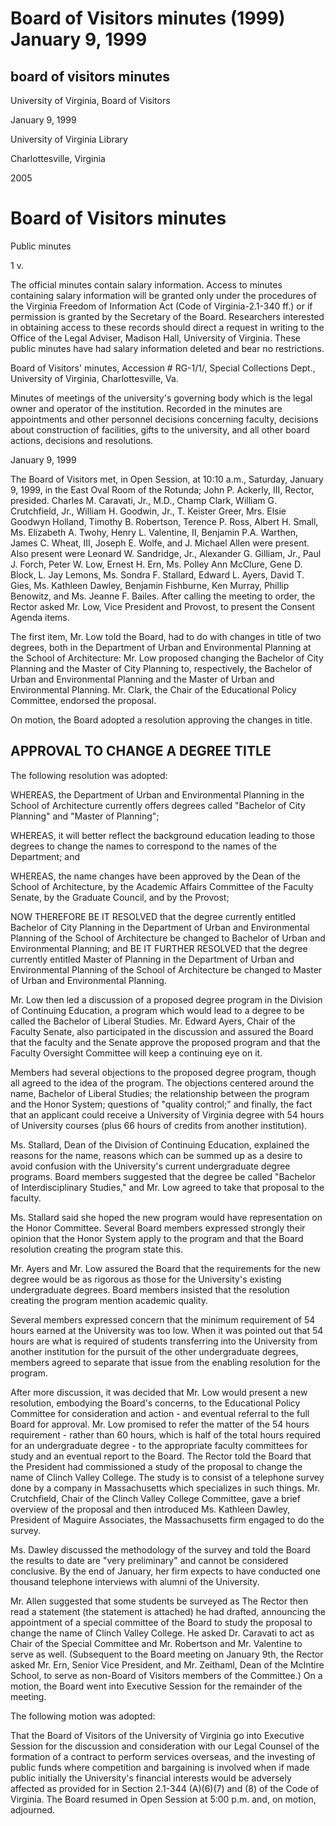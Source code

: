 Board of Visitors minutes (1999) January 9, 1999
================================================

board of visitors minutes
-------------------------

University of Virginia, Board of Visitors

January 9, 1999

University of Virginia Library

Charlottesville, Virginia

2005

Board of Visitors minutes
=========================

Public minutes

1 v.

The official minutes contain salary information. Access to minutes containing salary information will be granted only under the procedures of the Virginia Freedom of Information Act (Code of Virginia-2.1-340 ff.) or if permission is granted by the Secretary of the Board. Researchers interested in obtaining access to these records should direct a request in writing to the Office of the Legal Adviser, Madison Hall, University of Virginia. These public minutes have had salary information deleted and bear no restrictions.

Board of Visitors' minutes, Accession # RG-1/1/, Special Collections Dept., University of Virginia, Charlottesville, Va.

Minutes of meetings of the university's governing body which is the legal owner and operator of the institution. Recorded in the minutes are appointments and other personnel decisions concerning faculty, decisions about construction of facilities, gifts to the university, and all other board actions, decisions and resolutions.

January 9, 1999

The Board of Visitors met, in Open Session, at 10:10 a.m., Saturday, January 9, 1999, in the East Oval Room of the Rotunda; John P. Ackerly, III, Rector, presided. Charles M. Caravati, Jr., M.D., Champ Clark, William G. Crutchfield, Jr., William H. Goodwin, Jr., T. Keister Greer, Mrs. Elsie Goodwyn Holland, Timothy B. Robertson, Terence P. Ross, Albert H. Small, Ms. Elizabeth A. Twohy, Henry L. Valentine, II, Benjamin P.A. Warthen, James C. Wheat, III, Joseph E. Wolfe, and J. Michael Allen were present. Also present were Leonard W. Sandridge, Jr., Alexander G. Gilliam, Jr., Paul J. Forch, Peter W. Low, Ernest H. Ern, Ms. Polley Ann McClure, Gene D. Block, L. Jay Lemons, Ms. Sondra F. Stallard, Edward L. Ayers, David T. Gies, Ms. Kathleen Dawley, Benjamin Fishburne, Ken Murray, Phillip Benowitz, and Ms. Jeanne F. Bailes. After calling the meeting to order, the Rector asked Mr. Low, Vice President and Provost, to present the Consent Agenda items.

The first item, Mr. Low told the Board, had to do with changes in title of two degrees, both in the Department of Urban and Environmental Planning at the School of Architecture: Mr. Low proposed changing the Bachelor of City Planning and the Master of City Planning to, respectively, the Bachelor of Urban and Environmental Planning and the Master of Urban and Environmental Planning. Mr. Clark, the Chair of the Educational Policy Committee, endorsed the proposal.

On motion, the Board adopted a resolution approving the changes in title.

APPROVAL TO CHANGE A DEGREE TITLE
---------------------------------

The following resolution was adopted:

WHEREAS, the Department of Urban and Environmental Planning in the School of Architecture currently offers degrees called "Bachelor of City Planning" and "Master of Planning";

WHEREAS, it will better reflect the background education leading to those degrees to change the names to correspond to the names of the Department; and

WHEREAS, the name changes have been approved by the Dean of the School of Architecture, by the Academic Affairs Committee of the Faculty Senate, by the Graduate Council, and by the Provost;

NOW THEREFORE BE IT RESOLVED that the degree currently entitled Bachelor of City Planning in the Department of Urban and Environmental Planning of the School of Architecture be changed to Bachelor of Urban and Environmental Planning; and BE IT FURTHER RESOLVED that the degree currently entitled Master of Planning in the Department of Urban and Environmental Planning of the School of Architecture be changed to Master of Urban and Environmental Planning.

Mr. Low then led a discussion of a proposed degree program in the Division of Continuing Education, a program which would lead to a degree to be called the Bachelor of Liberal Studies. Mr. Edward Ayers, Chair of the Faculty Senate, also participated in the discussion and assured the Board that the faculty and the Senate approve the proposed program and that the Faculty Oversight Committee will keep a continuing eye on it.

Members had several objections to the proposed degree program, though all agreed to the idea of the program. The objections centered around the name, Bachelor of Liberal Studies; the relationship between the program and the Honor System; questions of "quality control;" and finally, the fact that an applicant could receive a University of Virginia degree with 54 hours of University courses (plus 66 hours of credits from another institution).

Ms. Stallard, Dean of the Division of Continuing Education, explained the reasons for the name, reasons which can be summed up as a desire to avoid confusion with the University's current undergraduate degree programs. Board members suggested that the degree be called "Bachelor of Interdisciplinary Studies," and Mr. Low agreed to take that proposal to the faculty.

Ms. Stallard said she hoped the new program would have representation on the Honor Committee. Several Board members expressed strongly their opinion that the Honor System apply to the program and that the Board resolution creating the program state this.

Mr. Ayers and Mr. Low assured the Board that the requirements for the new degree would be as rigorous as those for the University's existing undergraduate degrees. Board members insisted that the resolution creating the program mention academic quality.

Several members expressed concern that the minimum requirement of 54 hours earned at the University was too low. When it was pointed out that 54 hours are what is required of students transferring into the University from another institution for the pursuit of the other undergraduate degrees, members agreed to separate that issue from the enabling resolution for the program.

After more discussion, it was decided that Mr. Low would present a new resolution, embodying the Board's concerns, to the Educational Policy Committee for consideration and action - and eventual referral to the full Board for approval. Mr. Low promised to refer the matter of the 54 hours requirement - rather than 60 hours, which is half of the total hours required for an undergraduate degree - to the appropriate faculty committees for study and an eventual report to the Board. The Rector told the Board that the President had commissioned a study of the proposal to change the name of Clinch Valley College. The study is to consist of a telephone survey done by a company in Massachusetts which specializes in such things. Mr. Crutchfield, Chair of the Clinch Valley College Committee, gave a brief overview of the proposal and then introduced Ms. Kathleen Dawley, President of Maguire Associates, the Massachusetts firm engaged to do the survey.

Ms. Dawley discussed the methodology of the survey and told the Board the results to date are "very preliminary" and cannot be considered conclusive. By the end of January, her firm expects to have conducted one thousand telephone interviews with alumni of the University.

Mr. Allen suggested that some students be surveyed as The Rector then read a statement (the statement is attached) he had drafted, announcing the appointment of a special committee of the Board to study the proposal to change the name of Clinch Valley College. He asked Dr. Caravati to act as Chair of the Special Committee and Mr. Robertson and Mr. Valentine to serve as well. (Subsequent to the Board meeting on January 9th, the Rector asked Mr. Ern, Senior Vice President, and Mr. Zeithaml, Dean of the McIntire School, to serve as non-Board of Visitors members of the Committee.) On a motion, the Board went into Executive Session for the remainder of the meeting.

The following motion was adopted:

That the Board of Visitors of the University of Virginia go into Executive Session for the discussion and consideration with our Legal Counsel of the formation of a contract to perform services overseas, and the investing of public funds where competition and bargaining is involved when if made public initially the University's financial interests would be adversely affected as provided for in Section 2.1-344 (A)(6)(7) and (8) of the Code of Virginia. The Board resumed in Open Session at 5:00 p.m. and, on motion, adjourned.